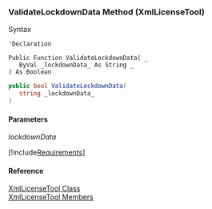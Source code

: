 ﻿### ValidateLockdownData Method (XmlLicenseTool)

Syntax

```vbnet
'Declaration

Public Function ValidateLockdownData( _
   ByVal _lockdownData_ As String _
) As Boolean
```

```csharp
public bool ValidateLockdownData( 
   string _lockdownData_
)
```

#### Parameters

_lockdownData_

[!include[Requirements](../partials/requirements.md)]

#### Reference

[XmlLicenseTool Class](FChoice.Common~FChoice.Common.Licensing.XmlLicenseTool.md)  
[XmlLicenseTool Members](FChoice.Common~FChoice.Common.Licensing.XmlLicenseTool_members.md)